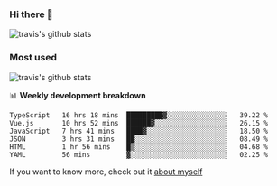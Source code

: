 ### Hi there 👋

<!--
**HondryTravis/HondryTravis** is a ✨ _special_ ✨ repository because its `README.md` (this file) appears on your GitHub profile.

Here are some ideas to get you started:

- 🔭 I’m currently working on ...
- 🌱 I’m currently learning ...
- 👯 I’m looking to collaborate on ...
- 🤔 I’m looking for help with ...
- 💬 Ask me about ...
- 📫 How to reach me: ...
- 😄 Pronouns: ...
- ⚡ Fun fact: ...
-->

![travis's github stats](https://github-readme-stats.vercel.app/api?username=HondryTravis&hide=stars)
### Most used
![travis's github stats](https://github-readme-stats.anuraghazra1.vercel.app/api/top-langs/?username=HondryTravis&layout=compact&hide_title=true)

📊 **Weekly development breakdown**

<!--START_SECTION:waka-->

```text
TypeScript   16 hrs 18 mins  █████████▓░░░░░░░░░░░░░░░   39.22 %
Vue.js       10 hrs 52 mins  ██████▓░░░░░░░░░░░░░░░░░░   26.15 %
JavaScript   7 hrs 41 mins   ████▓░░░░░░░░░░░░░░░░░░░░   18.50 %
JSON         3 hrs 31 mins   ██░░░░░░░░░░░░░░░░░░░░░░░   08.49 %
HTML         1 hr 56 mins    █▒░░░░░░░░░░░░░░░░░░░░░░░   04.68 %
YAML         56 mins         ▓░░░░░░░░░░░░░░░░░░░░░░░░   02.25 %
```

<!--END_SECTION:waka-->

If you want to know more, check out it [about myself](https://hondrytravis.github.io/)
